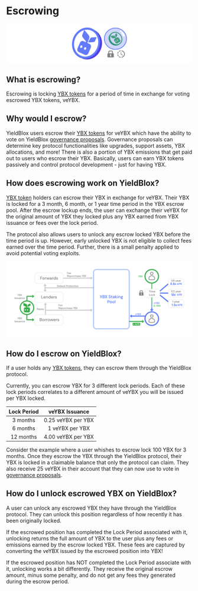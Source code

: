 # Escrowing

![](<../.gitbook/assets/staking header.svg>)

## What is escrowing?

Escrowing is locking [YBX tokens](ybx-tokens/) for a period of time in exchange for voting escrowed YBX tokens, veYBX.

## Why would I escrow?

YieldBlox users escrow their [YBX tokens](ybx-tokens/) for veYBX which have the ability to vote on YieldBlox [governance proposals](governance.md). Governance proposals can determine key protocol functionalities like upgrades, support assets, YBX allocations, and more! There is also a portion of YBX emissions that get paid out to users who escrow their YBX. Basically, users can earn YBX tokens passively and control protocol development - just for having YBX.

## How does escrowing work on YieldBlox?

[YBX token](ybx-tokens/) holders can escrow their YBX in exchange for veYBX. Their YBX is locked for a 3 month, 6 month, or 1 year time period in the YBX escrow pool. After the escrow lockup ends, the user can exchange their veYBX for the original amount of YBX they locked plus any YBX earned from YBX issuance or fees over the lock period.

The protocol also allows users to unlock any escrow locked YBX before the time period is up. However, early unlocked YBX is not eligible to collect fees earned over the time period. Further, there is a small penalty applied to avoid potential voting exploits.

![](<../.gitbook/assets/staking (4).svg>)

## How do I escrow on YieldBlox?

If a user holds any [YBX tokens](ybx-tokens/), they can escrow them through the YieldBlox protocol.

Currently, you can escrow YBX for 3 different lock periods. Each of these lock periods correlates to a different amount of veYBX you will be issued per YBX locked.

| Lock Period |   veYBX Issuance   |
| :---------: | :----------------: |
|  3 months   | 0.25 veYBX per YBX |
|  6 months   |  1 veYBX per YBX   |
|  12 months  | 4.00 veYBX per YBX |

Consider the example where a user whishes to escrow lock 100 YBX for 3 months. Once they escrow the YBX through the YieldBlox protocol, their YBX is locked in a claimable balance that only the protocol can claim. They also receive 25 veYBX in their account that they can now use to vote in [governance proposals](governance.md).

## How do I unlock escrowed YBX on YieldBlox?

A user can unlock any escrowed YBX they have through the YieldBlox protocol. They can unlock this position regardless of how recently it has been originally locked.

If the escrowed position has completed the Lock Period associated with it, unlocking returns the full amount of YBX to the user plus any fees or emissions earned by the escrow locked YBX. These fees are captured by converting the veYBX issued by the escrowed position into YBX!

If the escrowed position has NOT completed the Lock Period associate with it, unlocking works a bit differently. They receive the original escrow amount, minus some penalty, and do not get any fees they generated during the escrow period.
